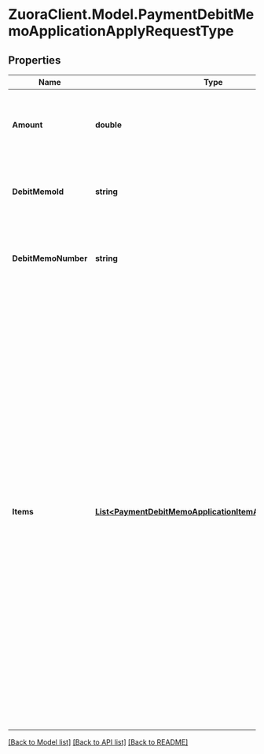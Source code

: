 # ZuoraClient.Model.PaymentDebitMemoApplicationApplyRequestType

## Properties

Name | Type | Description | Notes
------------ | ------------- | ------------- | -------------
**Amount** | **double** | The amount that is applied from the payment to the debit memo.  | 
**DebitMemoId** | **string** | The unique ID of the debit memo that the payment is applied to.  | [optional] 
**DebitMemoNumber** | **string** | The number of the debit memo that the payment is applied to.  | [optional] 
**Items** | [**List&lt;PaymentDebitMemoApplicationItemApplyRequestType&gt;**](PaymentDebitMemoApplicationItemApplyRequestType.md) | Container for debit memo items. The maximum number of items is 1,000.  **Note:** This field is only available if you have the [Invoice Item Settlement](https://knowledgecenter.zuora.com/Billing/Billing_and_Payments/Invoice_Settlement/C_Invoice_Item_Settlement) feature enabled. Invoice Item Settlement must be used together with other Invoice Settlement features (Unapplied Payments, and Credit and Debit memos).  If you wish to enable Invoice Settlement, see [Invoice Settlement Enablement and Checklist Guide](https://knowledgecenter.zuora.com/Billing/Billing_and_Payments/Invoice_Settlement/Invoice_Settlement_Migration_Checklist_and_Guide) for more information.  | [optional] 

[[Back to Model list]](../README.md#documentation-for-models) [[Back to API list]](../README.md#documentation-for-api-endpoints) [[Back to README]](../README.md)

